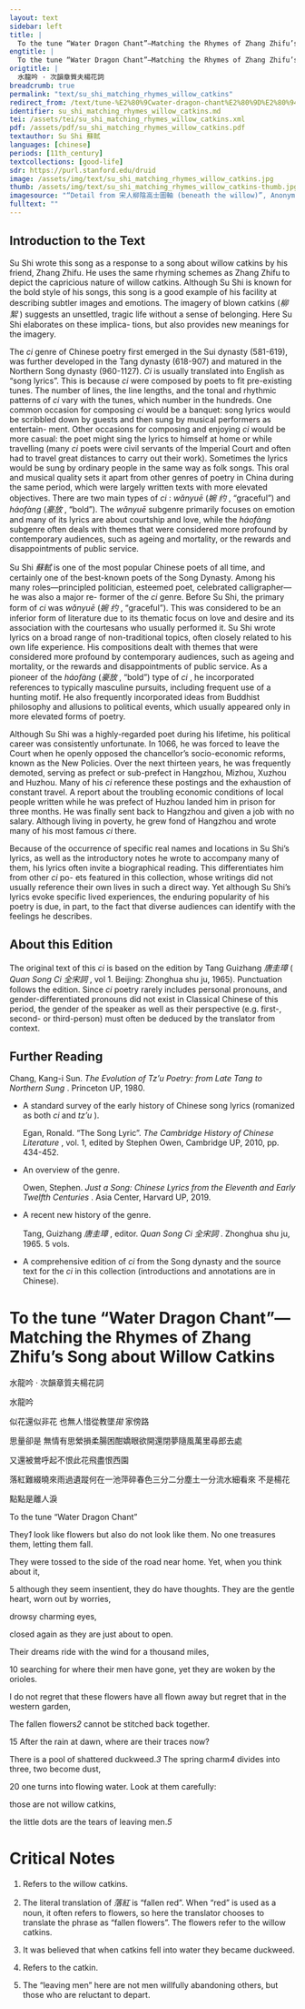 ```yaml
---
layout: text
sidebar: left
title: |
  To the tune “Water Dragon Chant”—Matching the Rhymes of Zhang Zhifu’s Song about Willow Catkins | 水龍吟 · 次韻章質夫楊花詞
engtitle: |
  To the tune “Water Dragon Chant”—Matching the Rhymes of Zhang Zhifu’s Song about Willow Catkins
origtitle: |
  水龍吟 · 次韻章質夫楊花詞
breadcrumb: true
permalink: "text/su_shi_matching_rhymes_willow_catkins"
redirect_from: /text/tune-%E2%80%9Cwater-dragon-chant%E2%80%9D%E2%80%94matching-rhymes-zhang-zhifu%E2%80%99s-song-about-willow-catkins
identifier: su_shi_matching_rhymes_willow_catkins.md
tei: /assets/tei/su_shi_matching_rhymes_willow_catkins.xml
pdf: /assets/pdf/su_shi_matching_rhymes_willow_catkins.pdf
textauthor: Su Shi 蘇軾
languages: [chinese]
periods: [11th_century]
textcollections: [good-life]
sdr: https://purl.stanford.edu/druid 
image: /assets/img/text/su_shi_matching_rhymes_willow_catkins.jpg
thumb: /assets/img/text/su_shi_matching_rhymes_willow_catkins-thumb.jpg
imagesource: "“Detail from 宋人柳陰高士圖軸 (beneath the willow)”, Anonymous, National Palace Museum, Accession Number: K2A000177N000000000PAA [Public Domain]"
fulltext: ""
---
```




<h2>Introduction to the Text</h2>
<p>Su Shi wrote this song as a response to a song about willow catkins by his friend, Zhang Zhifu. He uses the same rhyming schemes as Zhang Zhifu to depict the capricious nature of willow catkins. Although Su Shi is known for the bold style of his songs, this song is a good example of his facility at describing subtler images and emotions. The imagery of blown catkins (<em>柳絮</em> ) suggests an unsettled, tragic life without a sense of belonging. Here Su Shi elaborates on these implica- tions, but also provides new meanings for the imagery.</p>

<p>The <i> ci </i> genre of Chinese poetry first emerged in the Sui dynasty (581-619), was further developed in the Tang dynasty (618-907) and matured in the Northern Song dynasty (960-1127). <i> Ci </i> is usually translated into English as “song lyrics”. This is because <i> ci </i> were composed by poets to fit pre-existing tunes. The number of lines, the line lengths, and the tonal and rhythmic patterns of <i> ci </i> vary with the tunes, which number in the hundreds. One common occasion for composing <i> ci </i> would be a banquet: song lyrics would be scribbled down by guests and then sung by musical performers as entertain- ment. Other occasions for composing and enjoying <i> ci </i> would be more casual: the poet might sing the lyrics to himself at home or while travelling (many <i> ci </i> poets were civil servants of the Imperial Court and often had to travel great distances to carry out their work). Sometimes the lyrics would be sung by ordinary people in the same way as folk songs. This oral and musical quality sets it apart from other genres of poetry in China during the same period, which were largely written texts with more elevated objectives. There are two main types of <i> ci</i> : <i> wǎnyuē </i> (<em>婉 约</em> , “graceful”) and <i> háofàng </i> (<em>豪放</em> , “bold”). The <i> wǎnyuē </i> subgenre primarily focuses on emotion and many of its lyrics are about courtship and love, while the <i> háofàng </i> subgenre often deals with themes that were considered more profound by contemporary audiences, such as ageing and mortality, or the rewards and disappointments of public service.</p>

<p>Su Shi <em>蘇軾</em> is one of the most popular Chinese poets of all time, and certainly one of the best-known poets of the Song Dynasty. Among his many roles—principled politician, esteemed poet, celebrated calligrapher—he was also a major re- former of the <i> ci </i> genre. Before Su Shi, the primary form of <i> ci </i> was <i> wǎnyuē </i> (<em>婉 约</em> , “graceful”). This was considered to be an inferior form of literature due to its thematic focus on love and desire and its association with the courtesans who usually performed it. Su Shi wrote lyrics on a broad range of non-traditional topics, often closely related to his own life experience. His compositions dealt with themes that were considered more profound by contemporary audiences, such as ageing and mortality, or the rewards and disappointments of public service. As a pioneer of the <i> háofàng </i> (<em>豪放</em> , “bold”) type of <i> ci</i> , he incorporated references to typically masculine pursuits, including frequent use of a hunting motif. He also frequently incorporated ideas from Buddhist philosophy and allusions to political events, which usually appeared only in more elevated forms of poetry.</p>

<p>Although Su Shi was a highly-regarded poet during his lifetime, his political career was consistently unfortunate. In 1066, he was forced to leave the Court when he openly opposed the chancellor’s socio-economic reforms, known as the New Policies. Over the next thirteen years, he was frequently demoted, serving as prefect or sub-prefect in Hangzhou, Mizhou, Xuzhou and Huzhou. Many of his <i> ci </i> reference these postings and the exhaustion of constant travel. A report about the troubling economic conditions of local people written while he was prefect of Huzhou landed him in prison for three months. He was finally sent back to Hangzhou and given a job with no salary. Although living in poverty, he grew fond of Hangzhou and wrote many of his most famous <i> ci </i> there.</p>

<p>Because of the occurrence of specific real names and locations in Su Shi’s lyrics, as well as the introductory notes he wrote to accompany many of them, his lyrics often invite a biographical reading. This differentiates him from other <i> ci </i> po- ets featured in this collection, whose writings did not usually reference their own lives in such a direct way. Yet although Su Shi’s lyrics evoke specific lived experiences, the enduring popularity of his poetry is due, in part, to the fact that diverse audiences can identify with the feelings he describes.</p>

<h2>About this Edition</h2>
<p>The original text of this <i> ci </i> is based on the edition by Tang Guizhang <em>唐圭璋</em> (<i> Quan Song Ci </i> <em>全宋詞</em> , vol 1. Beijing: Zhonghua shu ju, 1965). Punctuation follows the edition. Since <i> ci </i> poetry rarely includes personal pronouns, and gender-differentiated pronouns did not exist in Classical Chinese of this period, the gender of the speaker as well as their perspective (e.g. first-, second- or third-person) must often be deduced by the translator from context.</p>

<h2>Further Reading</h2>
<p>Chang, Kang-i Sun. <i> The Evolution of Tz’u Poetry: from Late Tang to Northern Sung</i> . Princeton UP, 1980.</p>
<ul id="l1">
<li data-list-text="•">
<p>A standard survey of the early history of Chinese song lyrics (romanized as both <em>ci</em> and <em>tz’u</em> ).</p>
<p>Egan, Ronald. “The Song Lyric”. <i> The Cambridge History of Chinese Literature</i> , vol. 1, edited by Stephen Owen, Cambridge UP, 2010, pp. 434-452.</p>
</li>
<li data-list-text="•">
<p>An overview of the genre.</p>
<p>Owen, Stephen. <i> Just a Song: Chinese Lyrics from the Eleventh and Early Twelfth Centuries</i> . Asia Center, Harvard UP, 2019.</p>
</li>
<li data-list-text="•">
<p>A recent new history of the genre.</p>
<p>Tang, Guizhang <em>唐圭璋</em> , editor. <i> Quan Song Ci </i> <em>全宋詞</em> . Zhonghua shu ju, 1965. 5 vols.</p>
</li>
<li data-list-text="•">
<p>A comprehensive edition of <em>ci</em> from the Song dynasty and the source text for the <em>ci</em> in this collection (introductions and annotations are in Chinese).</p>
</li>
</ul>
<h1>To the tune “Water Dragon Chant”—Matching the Rhymes of Zhang Zhifu’s Song about Willow Catkins</h1>
<p>水龍吟 · 次韻章質夫楊花詞</p>

<p>水龍吟</p>

<p>似花還似非花 也無人惜從教墜<em>拋</em> 家傍路</p>
<p>思量卻是 無情有思縈損柔腸困酣嬌眼欲開還閉夢隨風萬里尋郎去處</p>
<p>又還被鶯呼起不恨此花飛盡恨西園</p>
<p>落紅難綴曉來雨過遺蹤何在一池萍碎春色三分二分塵土一分流水細看來 不是楊花</p>
<p>點點是離人淚</p>
<p>To the tune “Water Dragon Chant”</p>

<p>They<em>1</em> look like flowers but also do not look like them. No one treasures them, letting them fall.</p>
<p>They were tossed to the side of the road near home. Yet, when you think about it,</p>
<p>5 although they seem insentient, they do have thoughts. They are the gentle heart, worn out by worries,</p>
<p>drowsy charming eyes,</p>
<p>closed again as they are just about to open.</p>
<p>Their dreams ride with the wind for a thousand miles,</p>
<p>10 searching for where their men have gone, yet they are woken by the orioles.</p>
<p>I do not regret that these flowers have all flown away but regret that in the western garden,</p>
<p>The fallen flowers<em>2</em> cannot be stitched back together.</p>
<p>15 After the rain at dawn, where are their traces now?</p>
<p>There is a pool of shattered duckweed.<em>3</em> The spring charm<em>4</em> divides into three, two become dust,</p>
<p>20 one turns into flowing water. Look at them carefully:</p>
<p>those are not willow catkins,</p>
<p>the little dots are the tears of leaving men.<em>5</em></p>

<h1>Critical Notes</h1>

<ol id="l2">
<li data-list-text="1">
<p>Refers to the willow catkins.</p>
</li>
<li data-list-text="2">
<p>The literal translation of <em>落紅</em> is “fallen red”. When “red” is used as a noun, it often refers to flowers, so here the translator chooses to translate the phrase as “fallen flowers”. The flowers refer to the willow catkins.</p>
</li>
<li data-list-text="3">
<p>It was believed that when catkins fell into water they became duckweed.</p>
</li>
<li data-list-text="4">
<p>Refers to the catkin.</p>
</li>
<li data-list-text="5">
<p>The “leaving men” here are not men willfully abandoning others, but those who are reluctant to depart.</p>
</li>
</ol>
